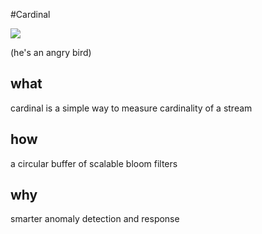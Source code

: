 #Cardinal

![](http://cl.ly/image/1O1S2u0N0U1p/Image%202013.10.31%2011%3A15%3A46%20AM.jpeg)

(he's an angry bird)

## what
cardinal is a simple way to measure cardinality of a stream

## how
a circular buffer of scalable bloom filters

## why
smarter anomaly detection and response


